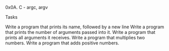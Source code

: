 0x0A. C - argc, argv

Tasks

Write a program that prints its name, followed by a new line
Write a program that prints the number of arguments passed into it.
Write a program that prints all arguments it receives.
Write a program that multiplies two numbers.
Write a program that adds positive numbers.

